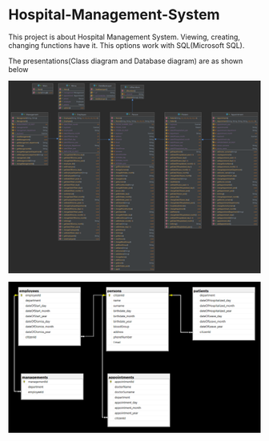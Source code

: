 # Hospital-Management-System

This project is about Hospital Management System.
Viewing, creating, changing functions have it. This options work with SQL(Microsoft SQL).


The presentations(Class diagram and Database diagram) are as shown below

![ Alt text](class.png)  [](class.png)

![ Alt text](database.png)  [](database.png)
